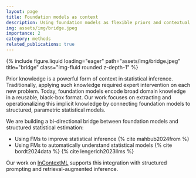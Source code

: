 ```yaml
---
layout: page
title: Foundation models as context
description: Using foundation models as flexible priors and contextual memory for downstream inference.
img: assets/img/bridge.jpeg
importance: 2
category: methods
related_publications: true
---
```


{% include figure.liquid loading="eager" path="assets/img/bridge.jpeg" title="bridge" class="img-fluid rounded z-depth-1" %}

Prior knowledge is a powerful form of context in statistical inference. Traditionally, applying such knowledge required expert intervention on each new problem. Today, foundation models encode broad domain knowledge in a reusable, black-box format. Our work focuses on extracting and operationalizing this implicit knowledge by connecting foundation models to structured, parametric statistical models.

<p>
We are building a bi-directional bridge between foundation models and structured statistical estimation:
<ul>
    <li>Using FMs to improve statistical inference {% cite mahbub2024from %}</li>
    <li>Using FMs to automatically understand statistical models {% cite bordt2024data %} {% cite lengerich2023llms %} </li>
</ul>
Our work on <a href="https://incontext.ml">InContextML</a> supports this integration with structured prompting and retrieval-augmented inference.
</p>

<br/><br/>
